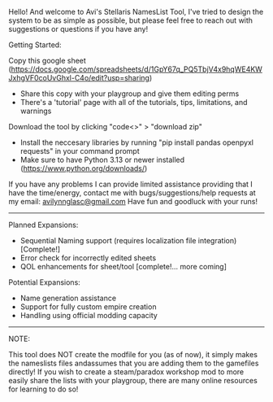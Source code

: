 Hello! And welcome to Avi's Stellaris NamesList Tool, I've tried to design the system to be as simple as possible, but please feel free to reach out with suggestions or questions if you have any!		
		
Getting Started:

Copy this google sheet (https://docs.google.com/spreadsheets/d/1GpY67q_PQ5TbjV4x9hqWE4KWJxhgVF0coUvGhxl-C4o/edit?usp=sharing)
	
 * Share this copy with your playgroup and give them editing perms
 * There's a 'tutorial' page with all of the tutorials, tips, limitations, and warnings

Download the tool by clicking "code<>" > "download zip" 

 * Install the neccesary libraries by running "pip install pandas openpyxl requests" in your command prompt
 * Make sure to have Python 3.13 or newer installed (https://www.python.org/downloads/)
  
If you have any problems I can provide limited assistance providing that I have the time/energy, contact me with bugs/suggestions/help requests at my email: avilynnglasc@gmail.com
Have fun and goodluck with your runs!

*********************************************************************************************
Planned Expansions:
  * Sequential Naming support (requires localization file integration) [Complete!]
  * Error check for incorrectly edited sheets
  * QOL enhancements for sheet/tool [complete!... more coming]

Potential Expansions:
  * Name generation assistance
  * Support for fully custom empire creation
  * Handling using official modding capacity
*********************************************************************************************

NOTE:

This tool does NOT create the modfile for you (as of now), it simply makes the nameslists files andassumes that you are adding them to the gamefiles directly! If you wish to create a steam/paradox workshop mod to more easily share the lists with your playgroup, there are many online resources for learning to do so!
